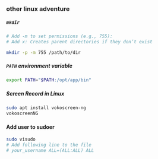 ### other linux adventure


##### `mkdir`
```bash
# Add -m to set permissions (e.g., 755):
# Add x: Creates parent directories if they don’t exist

mkdir -p -m 755 /path/to/dir
```

##### `PATH` environment variable
```bash
export PATH="$PATH:/opt/app/bin"
```

##### Screen Record in Linux
```bash
sudo apt install vokoscreen-ng
vokoscreenNG
```

#### Add user to sudoer
```bash
sudo visudo
# Add following line to the file
# your_username ALL=(ALL:ALL) ALL
```
